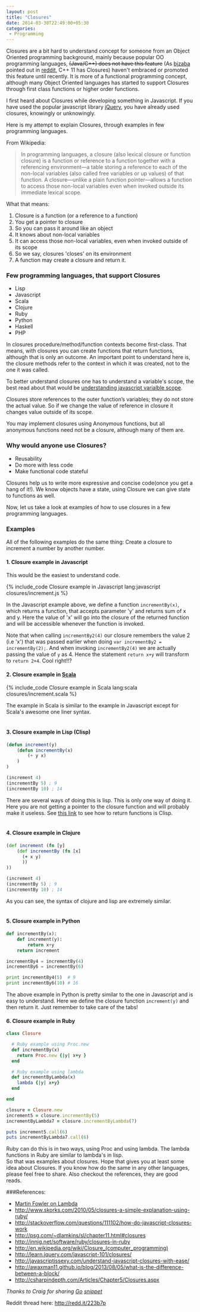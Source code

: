 ```yaml
---
layout: post
title: "Closures"
date: 2014-03-30T22:49:00+05:30
categories:
 - Programming
---
```

Closures are a bit hard to understand concept for someone from an Object Oriented programming background, mainly because popular OO programming languages, <s>(Java/C++) does not have this feature</s> (As [bjzaba][bjzaba] pointed out in [reddit][bjzaba_comment], C++ 11 has Closures) haven't embraced or promoted this feature until recently. It is more of a functional programming concept, although many Object Oriented languages has started to support Closures through first class functions or higher order functions.

I first heard about Closures while developing something in Javascript. If you have used the popular javascript library [jQuery][2], you have already used closures, knowingly or unknowingly.

Here is my attempt to explain Closures, through examples in few programming languages.

From Wikipedia:

> In programming languages, a closure (also lexical closure or function
> closure) is a function or reference to a function together with a
> referencing environment—a table storing a reference to each of the
> non-local variables (also called free variables or up values) of that
> function. A closure—unlike a plain function pointer—allows a
> function to access those non-local variables even when invoked outside
> its immediate lexical scope.

What that means:
1. Closure is a function (or a reference to a function)
2. You get a pointer to closure
3. So you can pass it around like an object
4. It knows about non-local variables
5. It can access those non-local variables, even when invoked outside of its scope
6. So we say, closures 'closes' on its environment
7. A function may create a closure and return it.

### Few programming languages, that support Closures
* Lisp
* Javascript
* Scala
* Clojure
* Ruby
* Python
* Haskell
* PHP

In closures procedure/method/function contexts become first-class. That means, with closures you can create functions that return functions, although that is only an outcome. An important point to understand here is, the closure methods refer to the context in which it was created, not to the one it was called.

To better understand closures one has to understand a variable's scope, the best read about that would be [understanding javascript varialble scope][1].

Closures store references to the outer function’s variables; they do not store the actual value. So if we change the value of reference in closure it changes value outside of its scope.

You may implement closures using Anonymous functions, but all anonymous functions need not be a closure, although many of them are.

### Why would anyone use Closures?
* Reusability
* Do more with less code
* Make functional code stateful

Closures help us to write more expressive and concise code(once you get a hang of it!). We know objects have a state, using Closure we can give state to functions as well.

Now, let us take a look at examples of how to use closures in a few programming languages.

### Examples
All of the following examples do the same thing: Create a closure to increment a number by another number.

#### 1. Closure example in Javascript
This would be the easiest to understand code.

{% include_code Closure example in Javascript lang:javascript closures/increment.js %}

In the Javascript example above, we define a function `incrementBy(x)`, which returns a function, that accepts parameter 'y' and returns sum of x and y. Here the value of 'x' will go into the closure of the returned function and will be accessible whenever the function is invoked.

Note that when calling `incrementBy2(4)` our closure remembers the value 2 (i.e 'x') that was passed earlier when doing `var incrementBy2 = incrementBy(2);`. And when invoking `incrementBy2(4)` we are actually passing the value of `y` as 4. Hence the statement `return x+y` will transform to `return 2+4`. Cool right!!?
<br/>
#### 2. Closure example in [Scala][3]
{% include_code Closure example in Scala lang:scala closures/increment.scala %}

The example in Scala is similar to the example in Javascript except for Scala's awesome one liner syntax.  
<br/>
#### 3. Closure example in Lisp (Clisp)
```lisp
(defun increment(y)
    (defun incrementBy(x)
        (+ y x)
    )
)

(increment 4)
(incrementBy 5) ; 9
(incrementBy 10) ; 14
```

There are several ways of doing this is lisp. This is only one way of doing it. Here you are not getting a pointer to the closure function and will probably make it useless. See [this link](http://dunsmor.com/lisp/onlisp/onlisp_9.html) to see how to return functions is Clisp.  
<br/>
#### 4. Closure example in Clojure
```clojure
(def increment (fn [y]
    (def incrementBy (fn [x]
      (+ x y)
      ))
))

(increment 4)
(incrementBy 5) ; 9
(incrementBy 10) ; 14
```
As you can see, the syntax of clojure and lisp are extremely similar.  
<br/>
#### 5. Closure example in Python
```python
def incrementBy(x):
    def increment(y):
        return x+y
    return increment

incrementBy4 = incrementBy(4)
incrementBy6 = incrementBy(6)

print incrementBy4(5)  # 9
print incrementBy6(10) # 16
```
The above example in Python is pretty similar to the one in Javascript and is easy to understand. Here we define the closure function `increment(y)` and then return it. Just remember to take care of the tabs!
<br/>
#### 6. Closure example in Ruby
```ruby
class Closure

  # Ruby example using Proc.new
  def incrementBy(x)
    return Proc.new {|y| x+y }
  end

  # Ruby example using lambda
  def incrementByLambda(x)
    lambda {|y| x+y}
  end

end

closure = Closure.new
increment5 = closure.incrementBy(5)
incrementByLambda7 = closure.incrementByLambda(7)

puts increment5.call(6)
puts incrementByLambda7.call(6)
```
Ruby can do this is in two ways, using Proc and using lambda. The lambda functions in Ruby are similar to lambda's in lisp.
<br/>
So that was examples about closures. Hope that gives you at least some idea about Closures. If you know how do the same in any other languages, please feel free to share. Also checkout the references, they are good reads.

###References:
* [Martin Fowler on Lambda](http://martinfowler.com/bliki/Lambda.html)
* http://www.skorks.com/2010/05/closures-a-simple-explanation-using-ruby/
* http://stackoverflow.com/questions/111102/how-do-javascript-closures-work
* http://psg.com/~dlamkins/sl/chapter11.html#closures
* http://innig.net/software/ruby/closures-in-ruby
* http://en.wikipedia.org/wiki/Closure_(computer_programming)
* http://learn.jquery.com/javascript-101/closures/
* http://javascriptissexy.com/understand-javascript-closures-with-ease/
* http://awaxman11.github.io/blog/2013/08/05/what-is-the-difference-between-a-block/
* http://csharpindepth.com/Articles/Chapter5/Closures.aspx

_Thanks to Craig for sharing [Go][go] [snippet][craig]_

Reddit thread here: http://redd.it/223b7p

[1]: http://www.coolcoder.in/2014/03/everything-you-need-to-know-about.html "Everything you need to know about javascript variable scope"
[2]: http://jquery.com "jQuery"
[3]: http://scala-lang.org/ "Scala"
[go]: http://golang.org/ "The Go Programming Language"
[craig]: http://tech.deepumohan.com/2014/03/closures.html#comment-1316532644
[bjzaba]: http://www.reddit.com/user/bjzaba
[bjzaba_comment]: http://www.reddit.com/r/programming/comments/223b7p/closures/cgiyg9o
